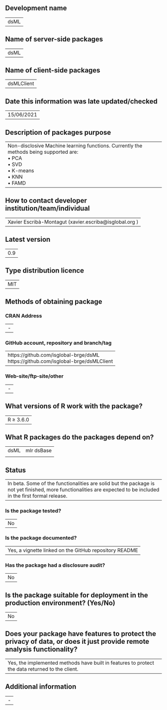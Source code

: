 ## Development name
<table>
<tr>
<td>dsML
</td>
</tr>
</table>

## Name of server-side packages
<table>
<tr>
<td>dsML
</td>
</tr>
</table>

## Name of client-side packages
<table>
<tr>
<td>dsMLClient
</td>
</tr>
</table>

## Date this information was late updated/checked
<table>
<tr>
<td>15/06/2021
</td>
</tr>
</table>

## Description of packages purpose
<table>
<tr>
<td>Non-disclosive Machine learning functions. Currently the methods being supported are: <br>
    • PCA <br>
    • SVD <br>
    • K-means <br>
    • KNN <br>
    • FAMD
</td>
</tr>
</table>

## How to contact developer institution/team/individual
<table>
<tr>
<td>Xavier Escribà-Montagut (xavier.escriba@isglobal.org )
</td>
</tr>
</table>

## Latest version
<table>
<tr>
<td>0.9
</td>
</tr>
</table>

## Type distribution licence
<table>
<tr>
<td>MIT
</td>
</tr>
</table>

## Methods of obtaining package
### CRAN Address
<table>
<tr>
<td>-
</td>
</tr>
</table>

### GitHub account, repository and branch/tag
<table>
<tr>
<td>https://github.com/isglobal-brge/dsML <br>
https://github.com/isglobal-brge/dsMLClient
</td>
</tr>
</table>

### Web-site/ftp-site/other
<table>
<tr>
<td>-
</td>
</tr>
</table>

## What versions of R work with the package?

<table>
<tr>
<td>R ≥ 3.6.0
</td>
</tr>
</table>

## What R packages do the packages depend on?
<table>
<tr>
<td>dsML
</td>
<td>mlr
dsBase
</td>
</tr>
<tr>
<td>
</td>
<td>
</td>
</tr>
</table>

## Status
<table>
<tr>
<td>In beta. Some of the functionalities are solid but the package is not yet finished, more functionalities are expected to be included in the first formal release.
</td>
</tr>
</table>

### Is the package tested?
<table>
<tr>
<td>No
</td>
</tr>
</table>

### Is the package documented?
<table>
<tr>
<td>Yes, a vignette linked on the GitHub repository README
</td>
</tr>
</table>

### Has the package had a disclosure audit?
<table>
<tr>
<td>No
</td>
</tr>
</table>

## Is the package suitable for deployment in the production environment? (Yes/No)
<table>
<tr>
<td>No
</td>
</tr>
</table>

## Does your package have features to protect the privacy of data, or does it just provide remote analysis functionality?
<table>
<tr>
<td>Yes, the implemented methods have built in features to protect the data returned to the client.
</td>
</tr>
</table>

## Additional information
<table>
<tr>
<td>-
</td>
</tr>
</table>

